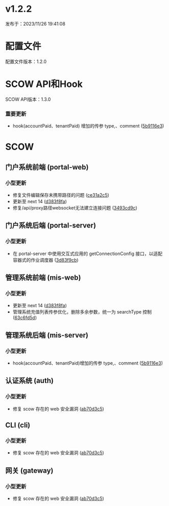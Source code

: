 # v1.2.2

发布于：2023/11/26 19:41:08

# 配置文件

配置文件版本：1.2.0


# SCOW API和Hook

SCOW API版本：1.3.0

### 重要更新
- hook(accountPaid、tenantPaid) 增加的传参 type,、comment ([5b9116e3](https://github.com/PKUHPC/OpenSCOW/commit/5b9116e3bdd963af5d2b62ca27390192f1fc4291))


# SCOW

## 门户系统前端 (portal-web) 

### 小型更新
- 修复文件编辑保存未携带路径的问题 ([ce31a2c5](https://github.com/PKUHPC/OpenSCOW/commit/ce31a2c583a1250c937af7be3aabd67b72efee65))
- 更新至 next 14 ([d383f8fa](https://github.com/PKUHPC/OpenSCOW/commit/d383f8fa9468b5f32fa44fe34494ac8e7a290bc6))
- 修复/api/proxy路径websocket无法建立连接问题 ([3493cd9c](https://github.com/PKUHPC/OpenSCOW/commit/3493cd9c8fc364071827867aadfd0b8216dcaff8))

## 门户系统后端 (portal-server) 

### 小型更新
- 在 portal-server 中使用交互式应用的 getConnectionConfig 接口，以适配容器式的作业调度器 ([3d83f9cb](https://github.com/PKUHPC/OpenSCOW/commit/3d83f9cbdbaa2540c6cbf67981ee05b4527fffbf))

## 管理系统前端 (mis-web) 

### 小型更新
- 更新至 next 14 ([d383f8fa](https://github.com/PKUHPC/OpenSCOW/commit/d383f8fa9468b5f32fa44fe34494ac8e7a290bc6))
- 管理系统充值列表传参优化，删除多余参数，统一为 searchType 控制 ([63c6fd5d](https://github.com/PKUHPC/OpenSCOW/commit/63c6fd5d4beefb9765723fb23506ed6c4e1bf710))

## 管理系统后端 (mis-server) 

### 小型更新
- hook(accountPaid、tenantPaid)增加的传参 type,、comment ([5b9116e3](https://github.com/PKUHPC/OpenSCOW/commit/5b9116e3bdd963af5d2b62ca27390192f1fc4291))

## 认证系统 (auth) 

### 小型更新
- 修复 scow 存在的 web 安全漏洞 ([ab70d3c5](https://github.com/PKUHPC/OpenSCOW/commit/ab70d3c5d735dc2ba829a78c3144337a4c101e9e))

## CLI (cli) 

### 小型更新
- 修复 scow 存在的 web 安全漏洞 ([ab70d3c5](https://github.com/PKUHPC/OpenSCOW/commit/ab70d3c5d735dc2ba829a78c3144337a4c101e9e))

## 网关 (gateway) 

### 小型更新
- 修复 scow 存在的 web 安全漏洞 ([ab70d3c5](https://github.com/PKUHPC/OpenSCOW/commit/ab70d3c5d735dc2ba829a78c3144337a4c101e9e))


